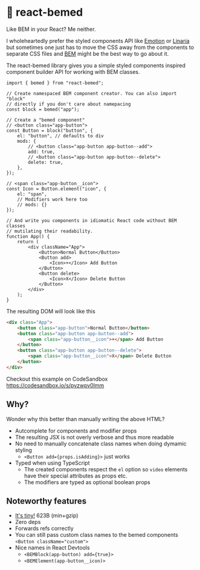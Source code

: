 # 🦖 react-bemed

Like BEM in your React? Me neither.

I wholeheartedly prefer the styled components API like [Emotion][] or
[Linaria][] but sometimes one just has to move the CSS away from the
components to separate CSS files and [BEM][] might be the best way to go
about it.

[emotion]: https://emotion.sh/docs/introduction
[linaria]: https://linaria.now.sh/
[bem]: http://getbem.com/

The react-bemed library gives you a simple styled components inspired
component builder API for working with BEM classes.

```tsx
import { bemed } from "react-bemed";

// Create namespaced BEM component creator. You can also import "block"
// directly if you don't care about namepacing
const block = bemed("app");

// Create a "bemed component"
// <button class="app-button">
const Button = block("button", {
    el: "button", // defaults to div
    mods: {
        // <button class="app-button app-button--add">
        add: true,
        // <button class="app-button app-button--delete">
        delete: true,
    },
});

// <span class="app-button__icon">
const Icon = Button.element("icon", {
    el: "span",
    // Modifiers work here too
    // mods: {}
});

// And write you components in idiomatic React code without BEM classes
// mutilating their readability.
function App() {
    return (
        <div className="App">
            <Button>Normal Button</Button>
            <Button add>
                <Icon>+</Icon> Add Button
            </Button>
            <Button delete>
                <Icon>X</Icon> Delete Button
            </Button>
        </div>
    );
}
```

The resulting DOM will look like this

```html
<div class="App">
    <button class="app-button">Normal Button</button>
    <button class="app-button app-button--add">
        <span class="app-button__icon">+</span> Add Button
    </button>
    <button class="app-button app-button--delete">
        <span class="app-button__icon">X</span> Delete Button
    </button>
</div>
```

Checkout this example on CodeSandbox https://codesandbox.io/s/pyzwpv0lmm

## Why?

Wonder why this better than manually writing the above HTML?

-   Autcomplete for components and modifier props
-   The resulting JSX is not overly verbose and thus more readable
-   No need to manually concatenate class names when doing dymamic styling
    -   `<Button add={props.isAdding}>` just works
-   Typed when using TypeScript
    -   The created components respect the `el` option so `video` elements
        have their special attributes as props etc.
    -   The modifiers are typed as optional boolean props

## Noteworthy features

-   [It's tiny!][tiny] 623B (min+gzip)
-   Zero deps
-   Forwards refs correctly
-   You can still pass custom class names to the bemed components `<Button className="custom">`
-   Nice names in React Devtools
    -   `<BEMBlock(app-button) add={true}>`
    -   `<BEMElement(app-button__icon)>`

[tiny]: https://bundlephobia.com/result?p=react-bemed@0.1.6
